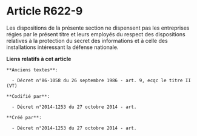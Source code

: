 # Article R622-9

Les dispositions de la présente section ne dispensent pas les entreprises régies par le présent titre et leurs employés du
respect des dispositions relatives à la protection du secret des informations et à celle des installations intéressant la
défense nationale.

**Liens relatifs à cet article**

	**Anciens textes**:

	  - Décret n°86-1058 du 26 septembre 1986 - art. 9, ecqc le titre II (VT)

	**Codifié par**:

	  - Décret n°2014-1253 du 27 octobre 2014 - art.

	**Créé par**:

	  - Décret n°2014-1253 du 27 octobre 2014 - art.
